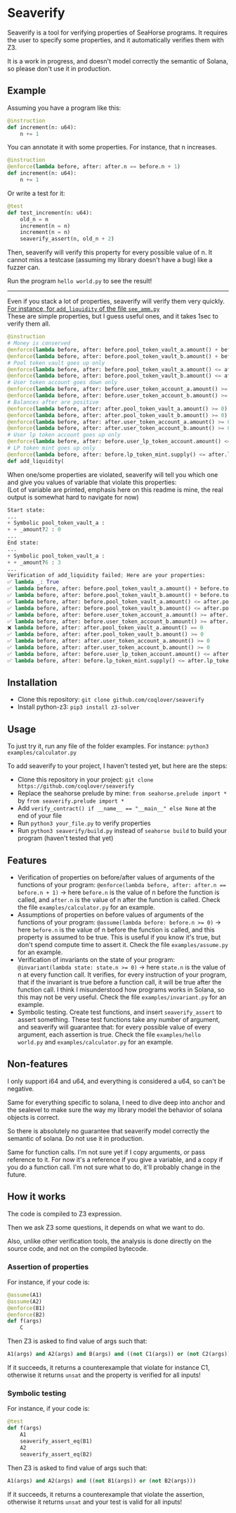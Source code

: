 # Seaverify

Seaverify is a tool for verifying properties of SeaHorse programs. It requires the user to specify some properties, and it automatically verifies them with Z3.

It is a work in progress, and doesn't model correctly the semantic of Solana, so please don't use it in production.

## Example

Assuming you have a program like this:

```python
@instruction
def increment(n: u64):
    n += 1
```

You can annotate it with some properties. For instance, that n increases.

```python
@instruction
@enforce(lambda before, after: after.n == before.n + 1)
def increment(n: u64):
    n += 1
```

Or write a test for it:

```python
@test
def test_increment(n: u64):
    old_n = n
    increment(n = n)
    increment(n = n)
    seaverify_assert(n, old_n + 2)
```

Then, seaverify will verify this property for every possible value of n. It cannot miss a testcase (assuming my library doesn't have a bug) like a fuzzer can.

Run the program `hello world.py` to see the result!

---

Even if you stack a lot of properties, seaverify will verify them very quickly.  
[For instance, for `add_liquidity` of the file `see_amm.py`](https://github.com/coqlover/seaverify/blob/main/examples/see_amm.py#L110:L132)  
These are simple properties, but I guess useful ones, and it takes 1sec to verify them all.
```python
@instruction
# Money is conserved
@enforce(lambda before, after: before.pool_token_vault_a.amount() + before.token_amount_a == after.pool_token_vault_a.amount())
@enforce(lambda before, after: before.pool_token_vault_b.amount() + before.token_amount_b == after.pool_token_vault_b.amount())
# Pool token vault goes up only
@enforce(lambda before, after: before.pool_token_vault_a.amount() <= after.pool_token_vault_a.amount())
@enforce(lambda before, after: before.pool_token_vault_b.amount() <= after.pool_token_vault_b.amount())
# User token account goes down only
@enforce(lambda before, after: before.user_token_account_a.amount() >= after.user_token_account_a.amount())
@enforce(lambda before, after: before.user_token_account_b.amount() >= after.user_token_account_b.amount())
# Balances after are positive
@enforce(lambda before, after: after.pool_token_vault_a.amount() >= 0)
@enforce(lambda before, after: after.pool_token_vault_b.amount() >= 0)
@enforce(lambda before, after: after.user_token_account_a.amount() >= 0)
@enforce(lambda before, after: after.user_token_account_b.amount() >= 0)
# User lp token account goes up only
@enforce(lambda before, after: before.user_lp_token_account.amount() <= after.user_lp_token_account.amount())
# LP token mint goes up only
@enforce(lambda before, after: before.lp_token_mint.supply() <= after.lp_token_mint.supply())
def add_liquidity(
```

When one/some properties are violated, seaverify will tell you which one and give you values of variable that violate this properties:  
(Lot of variable are printed, emphasis here on this readme is mine, the real output is somewhat hard to navigate for now)

```python
Start state:
...
+ Symbolic pool_token_vault_a :
+ + _amount?2 : 0
...
End state:
...
+ Symbolic pool_token_vault_a :
+ + _amount?6 : 3
...
Verification of add_liquidity failed; Here are your properties:
✅ lambda _: True
✅ lambda before, after: before.pool_token_vault_a.amount() + before.token_amount_a == after.pool_token_vault_a.amount()
✅ lambda before, after: before.pool_token_vault_b.amount() + before.token_amount_b == after.pool_token_vault_b.amount()
✅ lambda before, after: before.pool_token_vault_a.amount() <= after.pool_token_vault_a.amount()
✅ lambda before, after: before.pool_token_vault_b.amount() <= after.pool_token_vault_b.amount()
✅ lambda before, after: before.user_token_account_a.amount() >= after.user_token_account_a.amount()
✅ lambda before, after: before.user_token_account_b.amount() >= after.user_token_account_b.amount()
❌ lambda before, after: after.pool_token_vault_a.amount() == 0
✅ lambda before, after: after.pool_token_vault_b.amount() >= 0
✅ lambda before, after: after.user_token_account_a.amount() >= 0
✅ lambda before, after: after.user_token_account_b.amount() >= 0
✅ lambda before, after: before.user_lp_token_account.amount() <= after.user_lp_token_account.amount()
✅ lambda before, after: before.lp_token_mint.supply() <= after.lp_token_mint.supply()
```

## Installation

+ Clone this repository: `git clone github.com/coqlover/seaverify`
+ Install python-z3: `pip3 install z3-solver`

## Usage

To just try it, run any file of the folder examples. For instance: `python3 examples/calculator.py`

To add seaverify to your project, I haven't tested yet, but here are the steps:

+ Clone this repository in your project: `git clone https://github.com/coqlover/seaverify`
+ Replace the seahorse prelude by mine: `from seahorse.prelude import *` by `from seaverify.prelude import *`
+ Add `verify_contract() if __name__ == "__main__" else None` at the end of your file
+ Run `python3 your_file.py` to verify properties
+ Run `python3 seaverify/build.py` instead of `seahorse build` to build your program (haven't tested that yet)

## Features

+ Verification of properties on before/after values of arguments of the functions of your program: `@enforce(lambda before, after: after.n == before.n + 1)` -> here `before.n` is the value of n before the function is called, and `after.n` is the value of n after the function is called. Check the file `examples/calculator.py` for an example.
+ Assumptions of properties on before values of arguments of the functions of your program: `@assume(lambda before: before.n >= 0)` -> here `before.n` is the value of n before the function is called, and this property is assumed to be true. This is useful if you know it's true, but don't spend compute time to assert it. Check the file `examples/assume.py` for an example.
+ Verification of invariants on the state of your program: `@invariant(lambda state: state.n >= 0)` -> here `state.n` is the value of n at every function call. It verifies, for every instruction of your program, that if the invariant is true before a function call, it will be true after the function call. I think I misunderstood how programs works in Solana, so this may not be very useful. Check the file `examples/invariant.py` for an example.
+ Symbolic testing. Create test functions, and insert `seaverify_assert` to assert something. These test functions take any number of argument, and seaverify will guarantee that: for every possible value of every argument, each assertion is true. Check the file `examples/hello world.py` and `examples/calculator.py` for an example. 

## Non-features

I only support i64 and u64, and everything is considered a u64, so can't be negative.

Same for everything specific to solana, I need to dive deep into anchor and the sealevel to make sure the way my library model the behavior of solana objects is correct.

So there is absolutely no guarantee that seaverify model correctly the semantic of solana. Do not use it in production.

Same for function calls. I'm not sure yet if I copy arguments, or pass reference to it. For now it's a reference if you give a variable, and a copy if you do a function call. I'm not sure what to do, it'll probably change in the future.

## How it works

The code is compiled to Z3 expression.

Then we ask Z3 some questions, it depends on what we want to do.

Also, unlike other verification tools, the analysis is done directly on the source code, and not on the compiled bytecode.

### Assertion of properties

For instance, if your code is:

```python
@assume(A1)
@assume(A2)
@enforce(B1)
@enforce(B2)
def f(args)
    C
```

Then Z3 is asked to find value of args such that:

```python
A1(args) and A2(args) and B(args) and ((not C1(args)) or (not C2(args)))
```

If it succeeds, it returns a counterexample that violate for instance C1, otherwise it returns `unsat` and the property is verified for all inputs!

### Symbolic testing

For instance, if your code is:

```python
@test
def f(args)
    A1
    seaverify_assert_eq(B1)
    A2
    seaverify_assert_eq(B2)
```

Then Z3 is asked to find value of args such that:

```python
A1(args) and A2(args) and ((not B1(args)) or (not B2(args)))
```

If it succeeds, it returns a counterexample that violate the assertion, otherwise it returns `unsat` and your test is valid for all inputs!